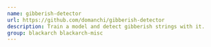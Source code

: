 ```yaml
---
name: gibberish-detector
url: https://github.com/domanchi/gibberish-detector
description: Train a model and detect gibberish strings with it.
group: blackarch blackarch-misc
---
```

